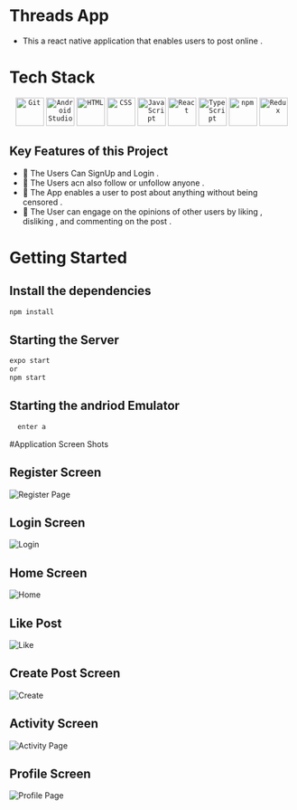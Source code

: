 # Threads App 

* This a react native application that enables users to post online .


# Tech Stack 

<div align="center">
	<code><img height="50" src="https://user-images.githubusercontent.com/25181517/192108372-f71d70ac-7ae6-4c0d-8395-51d8870c2ef0.png" alt="Git" title="Git" /></code>
	<code><img height="50" src="https://user-images.githubusercontent.com/25181517/192108895-20dc3343-43e3-4a54-a90e-13a4abbc57b9.png" alt="Android Studio" title="Android Studio" /></code>
	<code><img height="50" src="https://user-images.githubusercontent.com/25181517/192158954-f88b5814-d510-4564-b285-dff7d6400dad.png" alt="HTML" title="HTML" /></code>
	<code><img height="50" src="https://user-images.githubusercontent.com/25181517/183898674-75a4a1b1-f960-4ea9-abcb-637170a00a75.png" alt="CSS" title="CSS" /></code>
	<code><img height="50" src="https://user-images.githubusercontent.com/25181517/117447155-6a868a00-af3d-11eb-9cfe-245df15c9f3f.png" alt="JavaScript" title="JavaScript" /></code>
	<code><img height="50" src="https://user-images.githubusercontent.com/25181517/183897015-94a058a6-b86e-4e42-a37f-bf92061753e5.png" alt="React" title="React" /></code>
	<code><img height="50" src="https://user-images.githubusercontent.com/25181517/183890598-19a0ac2d-e88a-4005-a8df-1ee36782fde1.png" alt="TypeScript" title="TypeScript" /></code>
	<code><img height="50" src="https://user-images.githubusercontent.com/25181517/121401671-49102800-c959-11eb-9f6f-74d49a5e1774.png" alt="npm" title="npm" /></code>
	<code><img height="50" src="https://user-images.githubusercontent.com/25181517/187896150-cc1dcb12-d490-445c-8e4d-1275cd2388d6.png" alt="Redux" title="Redux" /></code>
</div>

## Key Features of this Project 

* 📌 The Users Can SignUp and Login .
* 📌 The Users acn also follow or unfollow anyone .
* 📌 The App enables a user to post about anything without being censored .
* 📌 The User  can engage on the opinions of other users by liking , disliking , and commenting on the post .

# Getting Started 
   
   ## Install the dependencies 
   
   ```javascript
   npm install
   ```
   
   ## Starting  the Server 
   
   ```javascript 
   expo start 
   or
   npm start
   ```
   
   ## Starting the andriod Emulator 
   
   ```javascript 
     enter a
   ```
   


#Application Screen Shots


## Register Screen 
![Register Page](https://github.com/gospeller986/Threads-App/assets/86009168/20e2e6f9-3ada-40a7-9324-5ed00e8f1a37)
## Login Screen 
![Login](https://github.com/gospeller986/Threads-App/assets/86009168/d62aa5f8-c660-436f-b8dd-23f4c784d97c)
## Home Screen 
![Home](https://github.com/gospeller986/Threads-App/assets/86009168/ae16ea5d-5236-4b1a-bdad-03f9fc590ac9)
## Like Post 
![Like](https://github.com/gospeller986/Threads-App/assets/86009168/b9eba6cf-bfb8-4ff6-88ca-898b769632bb)
## Create Post Screen 
![Create](https://github.com/gospeller986/Threads-App/assets/86009168/fb403b9b-fbf7-4ab7-bf30-2d7b7991cb90)
## Activity Screen 
![Activity Page ](https://github.com/gospeller986/Threads-App/assets/86009168/aa26a6c6-85b6-41d6-8369-2a6d25260e3a)
## Profile Screen 
![Profile Page](https://github.com/gospeller986/Threads-App/assets/86009168/6f4d46bb-1f3e-468a-acb5-94aba910e6e8)



